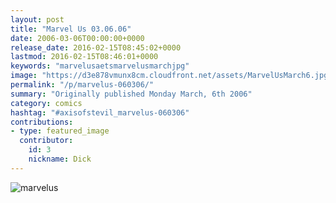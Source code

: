 ```yaml
---
layout: post
title: "Marvel Us 03.06.06"
date: 2006-03-06T00:00:00+0000
release_date: 2016-02-15T08:45:02+0000
lastmod: 2016-02-15T08:46:01+0000
keywords: "marvelusaetsmarvelusmarchjpg"
image: "https://d3e878vmunx8cm.cloudfront.net/assets/MarvelUsMarch6.jpg"
permalink: "/p/marvelus-060306/"
summary: "Originally published Monday March, 6th 2006"
category: comics
hashtag: "#axisofstevil_marvelus-060306"
contributions:
- type: featured_image
  contributor:
    id: 3
    nickname: Dick
---
```


![marvelus](https://d3e878vmunx8cm.cloudfront.net/assets/MarvelUsMarch6.jpg)
